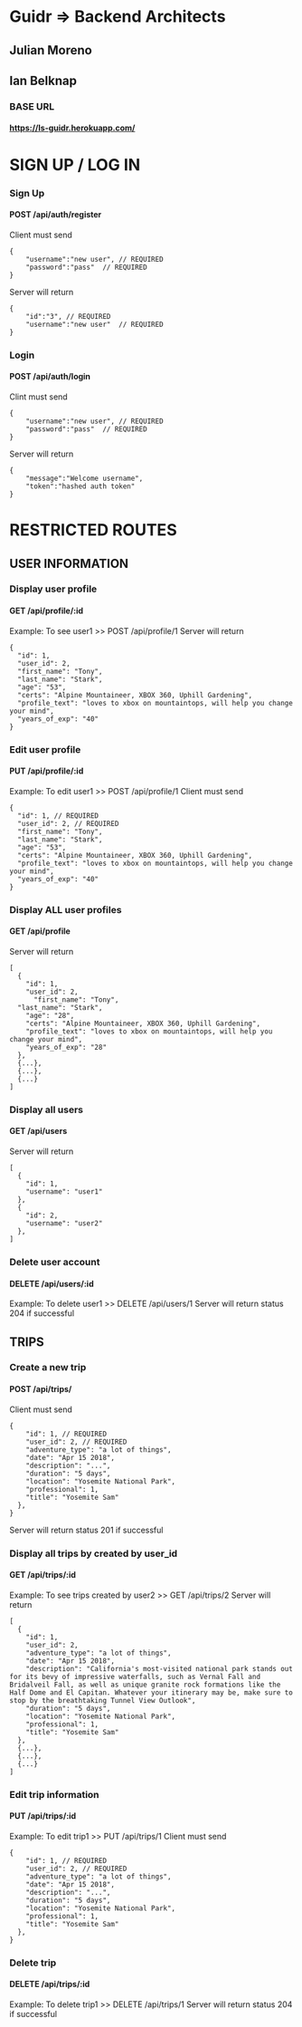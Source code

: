 # Guidr => Backend Architects
## Julian Moreno
## Ian Belknap

### BASE URL
#### https://ls-guidr.herokuapp.com/

# SIGN UP / LOG IN
### Sign Up
#### POST /api/auth/register
Client must send
```
{
    "username":"new user", // REQUIRED
    "password":"pass"  // REQUIRED
}
```

Server will return
```
{
    "id":"3", // REQUIRED
    "username":"new user"  // REQUIRED
}
```

### Login
#### POST /api/auth/login
Clint must send
```
{
    "username":"new user", // REQUIRED
    "password":"pass"  // REQUIRED
}
```

Server will return
```
{
    "message":"Welcome username",
    "token":"hashed auth token"
}
```

# RESTRICTED ROUTES
## USER INFORMATION

### Display user profile
#### GET /api/profile/:id
Example: To see user1 >> POST /api/profile/1
Server will return
```
{
  "id": 1,
  "user_id": 2,
  "first_name": "Tony",
  "last_name": "Stark",
  "age": "53",
  "certs": "Alpine Mountaineer, XBOX 360, Uphill Gardening",
  "profile_text": "loves to xbox on mountaintops, will help you change your mind",
  "years_of_exp": "40"
}
```

### Edit user profile
#### PUT /api/profile/:id
Example: To edit user1 >> POST /api/profile/1
Client must send
```
{
  "id": 1, // REQUIRED
  "user_id": 2, // REQUIRED
  "first_name": "Tony",
  "last_name": "Stark",
  "age": "53",
  "certs": "Alpine Mountaineer, XBOX 360, Uphill Gardening",
  "profile_text": "loves to xbox on mountaintops, will help you change your mind",
  "years_of_exp": "40"
}
```

### Display ALL user profiles
#### GET /api/profile
Server will return
```
[
  {
    "id": 1,
    "user_id": 2,
      "first_name": "Tony",
  "last_name": "Stark",
    "age": "28",
    "certs": "Alpine Mountaineer, XBOX 360, Uphill Gardening",
    "profile_text": "loves to xbox on mountaintops, will help you change your mind",
    "years_of_exp": "28"
  },
  {...},
  {...},
  {...}
]
```

### Display all users
#### GET /api/users
Server will return
```
[
  {
    "id": 1,
    "username": "user1"
  },
  {
    "id": 2,
    "username": "user2"
  },
]
```

### Delete user account
#### DELETE /api/users/:id
Example: To delete user1 >> DELETE /api/users/1
Server will return status 204 if successful

## TRIPS

### Create a new trip
#### POST /api/trips/
Client must send
```
{
    "id": 1, // REQUIRED
    "user_id": 2, // REQUIRED
    "adventure_type": "a lot of things",
    "date": "Apr 15 2018",
    "description": "...",
    "duration": "5 days",
    "location": "Yosemite National Park",
    "professional": 1,
    "title": "Yosemite Sam"
  },
}
```
Server will return status 201 if successful

### Display all trips by created by user_id
#### GET /api/trips/:id
Example: To see trips created by user2 >> GET /api/trips/2
Server will return
```
[
  {
    "id": 1,
    "user_id": 2,
    "adventure_type": "a lot of things",
    "date": "Apr 15 2018",
    "description": "California's most-visited national park stands out for its bevy of impressive waterfalls, such as Vernal Fall and Bridalveil Fall, as well as unique granite rock formations like the Half Dome and El Capitan. Whatever your itinerary may be, make sure to stop by the breathtaking Tunnel View Outlook",
    "duration": "5 days",
    "location": "Yosemite National Park",
    "professional": 1,
    "title": "Yosemite Sam"
  },
  {...},
  {...},
  {...}
]
```

### Edit trip information
#### PUT /api/trips/:id
Example: To edit trip1 >> PUT /api/trips/1
Client must send
```
{
    "id": 1, // REQUIRED
    "user_id": 2, // REQUIRED
    "adventure_type": "a lot of things",
    "date": "Apr 15 2018",
    "description": "...",
    "duration": "5 days",
    "location": "Yosemite National Park",
    "professional": 1,
    "title": "Yosemite Sam"
  },
}
```

### Delete trip
#### DELETE /api/trips/:id
Example: To delete trip1 >> DELETE /api/trips/1
Server will return status 204 if successful
